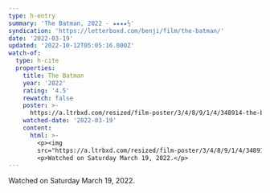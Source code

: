 ```yaml
---
type: h-entry
summary: 'The Batman, 2022 - ★★★★½'
syndication: 'https://letterboxd.com/benji/film/the-batman/'
date: '2022-03-19'
updated: '2022-10-12T05:05:16.000Z'
watch-of:
  type: h-cite
  properties:
    title: The Batman
    year: '2022'
    rating: '4.5'
    rewatch: false
    poster: >-
      https://a.ltrbxd.com/resized/film-poster/3/4/8/9/1/4/348914-the-batman-0-600-0-900-crop.jpg?v=ec12a8b7ce
    watched-date: '2022-03-19'
    content:
      html: >-
        <p><img
        src="https://a.ltrbxd.com/resized/film-poster/3/4/8/9/1/4/348914-the-batman-0-600-0-900-crop.jpg?v=ec12a8b7ce"/></p>
        <p>Watched on Saturday March 19, 2022.</p>
---
```

Watched on Saturday March 19, 2022.
